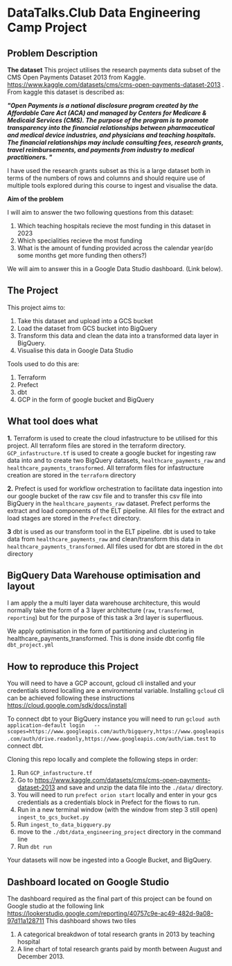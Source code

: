 # DataTalks.Club Data Engineering Camp Project


## Problem Description


**The dataset**
This project utilises the research payments data subset of the CMS Open Payments Dataset 2013 from Kaggle. https://www.kaggle.com/datasets/cms/cms-open-payments-dataset-2013 . From kaggle this dataset is described as:

***"Open Payments is a national disclosure program created by the Affordable Care Act (ACA) and managed by Centers for Medicare & Medicaid Services (CMS). The purpose of the program is to promote transparency into the financial relationships between pharmaceutical and medical device industries, and physicians and teaching hospitals. The financial relationships may include consulting fees, research grants, travel reimbursements, and payments from industry to medical practitioners. "***

I have used the research grants subset as this is a large dataset both in terms of the numbers of rows and columns and should require use of multiple tools explored during this course to ingest and visualise the data.

**Aim of the problem**

I will aim to answer the two following questions from this dataset:
1. Which teaching hospitals recieve the most funding in this dataset in 2023
2. Which specialities recieve the most funding
3. What is the amount of funding provided across the calendar year(do some months get more funding then others?)

We will aim to answer this in a Google Data Studio dashboard. (Link below).


## The Project

This project aims to:
1. Take this dataset and upload into a GCS bucket
2. Load the dataset from GCS bucket into BigQuery
3. Transform this data and clean the data into a transformed data  layer in BigQuery.
4. Visualise this data in Google Data Studio

Tools used to do this are:
1. Terraform
2. Prefect
3. dbt
4. GCP in the form of google bucket and BigQuery


## What tool does what

**1.** Terraform is used to create the cloud infastructure to be utilised for this project. All terraform files are stored in the terraform directory. ``GCP_infastructure.tf`` is used to create a google bucket for ingesting raw data into and to create two BigQuery datasets, ``healthcare_payments_raw`` and ``healthcare_payments_transformed``. All terraform files for infastructure creation are stored in the ``terraform`` directory

**2.** Prefect is used for workflow orchestration to facilitate data ingestion into our google bucket of the raw csv file and to transfer this csv file into BigQuery in the  ``healthcare_payments_raw`` dataset.  Prefect performs the extract and load components of the ELT pipeline. All files for the extract and load stages are stored in the ``Prefect`` directory.

**3** dbt is used as our transform tool in the ELT pipeline. dbt is used to take data from  ``healthcare_payments_raw`` and clean/transform this data in  ``healthcare_payments_transformed``. All files used for dbt are stored in the ``dbt`` directory


## BigQuery Data Warehouse optimisation and layout
I am  apply the a multi layer data warehouse architecture, this would normally take the form of a 3 layer architecture (``raw``, ``transformed``, ``reporting``) but for the purpose of this task a 3rd layer is superfluous.

We apply optimisation in the form of partitioning and clustering in  healthcare_payments_transformed. This is done inside dbt config file ``dbt_project.yml``

## How to reproduce this Project ##

You will need to have a GCP account, gcloud cli installed and your credentials stored localling are a environmental variable. Installing ``gcloud`` cli can be achieved following these instructions https://cloud.google.com/sdk/docs/install

To connect dbt to your BigQuery instance you will need to run 
``gcloud auth application-default login   --scopes=https://www.googleapis.com/auth/bigquery,https://www.googleapis.com/auth/drive.readonly,https://www.googleapis.com/auth/iam.test`` to connect dbt.


Cloning this repo locally and complete the following steps in order:
1. Run ``GCP_infastructure.tf``
2. Go to https://www.kaggle.com/datasets/cms/cms-open-payments-dataset-2013 and save and unzip the data file into the ``./data/`` directory.
3. You will need to run ``prefect orion start`` locally and enter in your gcs credentials as a credentials block in Prefect for the flows to run.
4. Run in a new terminal window (with the window from step 3 still open) ``ingest_to_gcs_bucket.py``
5. Run ``ingest_to_data_bigquery.py``
6. move to the ``./dbt/data_engineering_project`` directory in the command line
7. Run ``dbt run``

Your datasets will now be ingested into a Google Bucket, and BigQuery.

## Dashboard located on Google Studio ##

The dashboard required as the final part of this project can be found on Google studio at the following link https://lookerstudio.google.com/reporting/40757c9e-ac49-482d-9a08-97d11a128711
This dashboard shows two tiles
1. A categorical breakdwon of total research grants in 2013 by teaching hospital
2. A line chart of total research grants paid by month between August and December 2013.